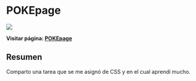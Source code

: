 # POKEpage

![](https://img.shields.io/badge/version-0.1.0-yellow)

**Visitar página: [POKEpage](https://pokepage.vercel.app/)**

## Resumen

Comparto una tarea que se me asignó de CSS y en el cual aprendí mucho.
